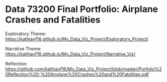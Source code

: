 # Data 73200 Final Portfolio: Airplane Crashes and Fatalities

Exploratory Theme: https://kathiavf16.github.io/My_Data_Viz_Project/Exploratory_Project/

Narrative Theme: https://kathiavf16.github.io/My_Data_Viz_Project/Narrative_Viz/

Reflection: https://github.com/kathiavf16/My_Data_Viz_Project/blob/master/Porfolio%20Reflection%20-%20Airplane%20Crashes%20and%20Fatalities.pdf




